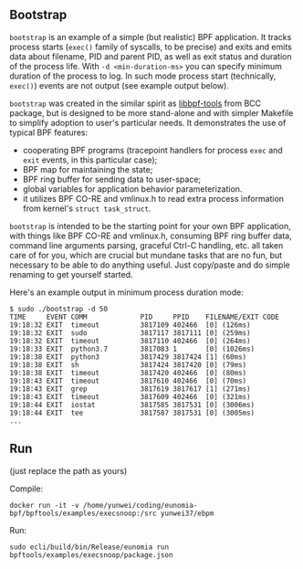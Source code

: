 ## Bootstrap

`bootstrap` is an example of a simple (but realistic) BPF application. It
tracks process starts (`exec()` family of syscalls, to be precise) and exits
and emits data about filename, PID and parent PID, as well as exit status and
duration of the process life. With `-d <min-duration-ms>` you can specify
minimum duration of the process to log. In such mode process start
(technically, `exec()`) events are not output (see example output below).

`bootstrap` was created in the similar spirit as
[libbpf-tools](https://github.com/iovisor/bcc/tree/master/libbpf-tools) from
BCC package, but is designed to be more stand-alone and with simpler Makefile
to simplify adoption to user's particular needs. It demonstrates the use of
typical BPF features:
  - cooperating BPF programs (tracepoint handlers for process `exec` and `exit`
    events, in this particular case);
  - BPF map for maintaining the state;
  - BPF ring buffer for sending data to user-space;
  - global variables for application behavior parameterization.
  - it utilizes BPF CO-RE and vmlinux.h to read extra process information from
    kernel's `struct task_struct`.

`bootstrap` is intended to be the starting point for your own BPF application,
with things like BPF CO-RE and vmlinux.h, consuming BPF ring buffer data,
command line arguments parsing, graceful Ctrl-C handling, etc. all taken care
of for you, which are crucial but mundane tasks that are no fun, but necessary
to be able to do anything useful. Just copy/paste and do simple renaming to get
yourself started.

Here's an example output in minimum process duration mode:

```shell
$ sudo ./bootstrap -d 50
TIME     EVENT COMM             PID     PPID    FILENAME/EXIT CODE
19:18:32 EXIT  timeout          3817109 402466  [0] (126ms)
19:18:32 EXIT  sudo             3817117 3817111 [0] (259ms)
19:18:32 EXIT  timeout          3817110 402466  [0] (264ms)
19:18:33 EXIT  python3.7        3817083 1       [0] (1026ms)
19:18:38 EXIT  python3          3817429 3817424 [1] (60ms)
19:18:38 EXIT  sh               3817424 3817420 [0] (79ms)
19:18:38 EXIT  timeout          3817420 402466  [0] (80ms)
19:18:43 EXIT  timeout          3817610 402466  [0] (70ms)
19:18:43 EXIT  grep             3817619 3817617 [1] (271ms)
19:18:43 EXIT  timeout          3817609 402466  [0] (321ms)
19:18:44 EXIT  iostat           3817585 3817531 [0] (3006ms)
19:18:44 EXIT  tee              3817587 3817531 [0] (3005ms)
...
```


## Run

(just replace the path as yours)

Compile:

```console
docker run -it -v /home/yunwei/coding/eunomia-bpf/bpftools/examples/execsnoop:/src yunwei37/ebpm
```

Run:

```console
sudo ecli/build/bin/Release/eunomia run bpftools/examples/execsnoop/package.json
```